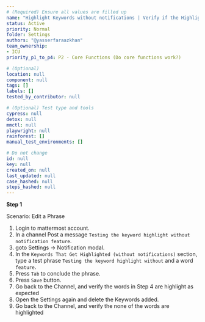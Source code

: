 ```yaml
---
# (Required) Ensure all values are filled up
name: "Highlight Keywords without notifications | Verify if the Highlight Feature is working previously posted messages"
status: Active
priority: Normal
folder: Settings
authors: "@yasserfaraazkhan"
team_ownership: 
- ICU
priority_p1_to_p4: P2 - Core Functions (Do core functions work?)

# (Optional)
location: null
component: null
tags: []
labels: []
tested_by_contributor: null

# (Optional) Test type and tools
cypress: null
detox: null
mmctl: null
playwright: null
rainforest: []
manual_test_environments: []

# Do not change
id: null
key: null
created_on: null
last_updated: null
case_hashed: null
steps_hashed: null
---
```


**Step 1**

Scenario: Edit a Phrase

1. Login to mattermost account.
2. In a channel Post a message `Testing the keyword highlight without notification feature`.
3. goto Settings -> Notification modal.
4. In the `Keywords That Get Highlighted (without notifications)` section, type a test phrase `Testing the keyword highlight without` and a word `feature`.
5. Press `Tab` to conclude the phrase.
6. Press `Save` button.
7. Go back to the Channel, and verify the words in Step 4 are highlight as expected
8. Open the Settings again and delete the Keywords added.
9. Go back to the Channel, and verify the none of the words are highlighted
